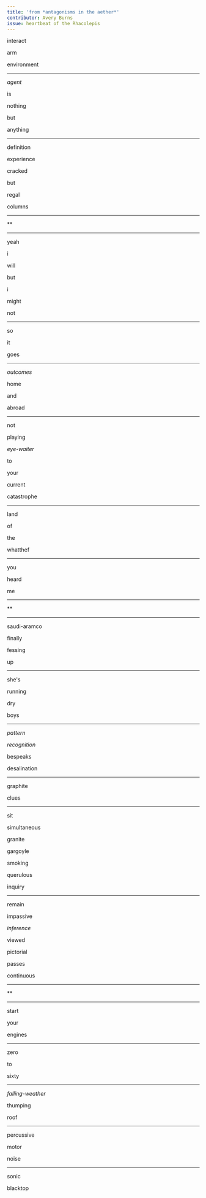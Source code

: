 ```yaml
---
title: 'from *antagonisms in the aether*'
contributor: Avery Burns
issue: heartbeat of the Rhacolepis
---
```


interact

arm

environment

---

*agent*

is

nothing

but

anything

---

definition

experience

cracked

but

regal

columns

---

\*\*

---

yeah

i

will

but

i

might

not

---

so

it

goes

---

*outcomes*

home

and

abroad

---

not

playing

*eye-waiter*

to

your

current

catastrophe

---

land

of

the

whatthef

---

you

heard

me

---

\*\*

---

saudi-aramco

finally

fessing

up

---

she's

running

dry

boys

---

*pattern*

*recognition*

bespeaks

desalination

---

graphite

clues

---

sit

simultaneous

granite

gargoyle

smoking

querulous

inquiry

---

remain

impassive

*inference*

viewed

pictorial

passes

continuous

---

\*\*

---

start

your

engines

---

zero

to

sixty

---

*falling-weather*

thumping

roof

---

percussive

motor

noise

---

sonic

blacktop
